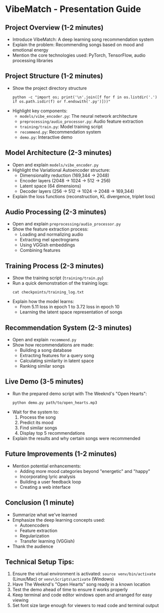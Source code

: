 # VibeMatch - Presentation Guide

## Project Overview (1-2 minutes)
- Introduce VibeMatch: A deep learning song recommendation system
- Explain the problem: Recommending songs based on mood and emotional energy
- Mention the core technologies used: PyTorch, TensorFlow, audio processing libraries

## Project Structure (1-2 minutes)
- Show the project directory structure
  ```
  python -c "import os; print('\n'.join([f for f in os.listdir('.') if os.path.isdir(f) or f.endswith('.py')]))"
  ```
- Highlight key components:
  - `models/vibe_encoder.py`: The neural network architecture
  - `preprocessing/audio_processor.py`: Audio feature extraction
  - `training/train.py`: Model training script
  - `recommend.py`: Recommendation system
  - `demo.py`: Interactive demo

## Model Architecture (2-3 minutes)
- Open and explain `models/vibe_encoder.py`
- Highlight the Variational Autoencoder structure:
  - Dimensionality reduction (169,344 -> 2048)
  - Encoder layers (2048 -> 1024 -> 512 -> 256)
  - Latent space (64 dimensions)
  - Decoder layers (256 -> 512 -> 1024 -> 2048 -> 169,344)
- Explain the loss functions (reconstruction, KL divergence, triplet loss)

## Audio Processing (2-3 minutes)
- Open and explain `preprocessing/audio_processor.py`
- Show the feature extraction process:
  - Loading and normalizing audio
  - Extracting mel spectrograms
  - Using VGGish embeddings
  - Combining features

## Training Process (2-3 minutes)
- Show the training script (`training/train.py`)
- Run a quick demonstration of the training logs:
  ```
  cat checkpoints/training_log.txt
  ```
- Explain how the model learns:
  - From 5.11 loss in epoch 1 to 3.72 loss in epoch 10
  - Learning the latent space representation of songs

## Recommendation System (2-3 minutes)
- Open and explain `recommend.py`
- Show how recommendations are made:
  - Building a song database
  - Extracting features for a query song
  - Calculating similarity in latent space
  - Ranking similar songs

## Live Demo (3-5 minutes)
- Run the prepared demo script with The Weeknd's "Open Hearts":
  ```
  python demo.py path/to/open_hearts.mp3
  ```
- Wait for the system to:
  1. Process the song
  2. Predict its mood
  3. Find similar songs
  4. Display top 5 recommendations
- Explain the results and why certain songs were recommended

## Future Improvements (1-2 minutes)
- Mention potential enhancements:
  - Adding more mood categories beyond "energetic" and "happy"
  - Incorporating lyric analysis
  - Building a user feedback loop
  - Creating a web interface

## Conclusion (1 minute)
- Summarize what we've learned
- Emphasize the deep learning concepts used:
  - Autoencoders
  - Feature extraction
  - Regularization
  - Transfer learning (VGGish)
- Thank the audience

## Technical Setup Tips:
1. Ensure the virtual environment is activated: `source venv/bin/activate` (Linux/Mac) or `venv\Scripts\activate` (Windows)
2. Have The Weeknd's "Open Hearts" song ready in a known location
3. Test the demo ahead of time to ensure it works properly
4. Keep terminal and code editor windows open and arranged for easy viewing
5. Set font size large enough for viewers to read code and terminal output 